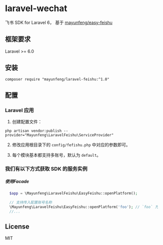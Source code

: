 # laravel-wechat

飞书 SDK for Laravel 6， 基于 [mayunfeng/easy-feishu](https://github.com/mayunf/easy-feishu)


## 框架要求

Laravel >= 6.0

## 安装

```shell
composer require "mayunfeng/laravel-feishu:^1.0"
```

## 配置

### Laravel 应用

1. 创建配置文件：

```shell
php artisan vendor:publish --provider="Mayunfeng\LaravelFeishu\ServiceProvider"
```

2. 修改应用根目录下的 `config/fefishu.php` 中对应的参数即可。

3. 每个模块基本都支持多账号，默认为 `default`。

### 我们有以下方式获取 SDK 的服务实例

##### 使用Facade

```php
  $app = \Mayunfeng\LaravelFeishu\EasyFeishu::openPlatform();
  
  // 支持传入配置账号名称
  \Mayunfeng\LaravelFeishu\EasyFeishu::openPlatform('foo'); // `foo` 为配置文件中的名称，默认为 `default`
  //...
```

## License

MIT
